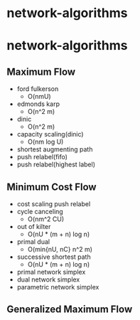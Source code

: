 # network-algorithms

# network-algorithms

## Maximum Flow

- ford fulkerson
    - O(nmU)
- edmonds karp
    - O(n^2 m)
- dinic
    - O(n^2 m)
- capacity scaling(dinic)
    - O(nm log U)
- shortest augmenting path
- push relabel(fifo)
- push relabel(highest label)

## Minimum Cost Flow

- cost scaling push relabel
- cycle canceling
    - O(nm^2 CU)
- out of kilter
    - O(nU \* (m + n) log n)
- primal dual
    - O(min{nU, nC} n^2 m)
- successive shortest path
    - O(nU \* (m + n) log n)
- primal network simplex
- dual network simplex
- parametric network simplex

## Generalized Maximum Flow
